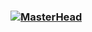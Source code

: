 ### [![MasterHead](https://user-images.githubusercontent.com/48485718/204070879-5008e02c-8908-408b-905d-315cff14c786.png)](https://github.com/Ericpelletier135)


<!--
**Ericpelletier135/Ericpelletier135** is a ✨ _special_ ✨ repository because its `README.md` (this file) appears on your GitHub profile.

Here are some ideas to get you started:

- 🔭 I’m currently working on ...
- 🌱 I’m currently learning ...
- 👯 I’m looking to collaborate on ...
- 🤔 I’m looking for help with ...
- 💬 Ask me about ...
- 📫 How to reach me: ...
- 😄 Pronouns: He/Him
- ⚡ Fun fact: ...
-->

